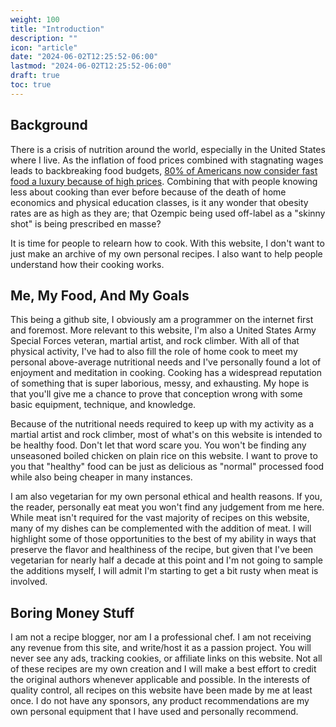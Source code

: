 ```yaml
---
weight: 100
title: "Introduction"
description: ""
icon: "article"
date: "2024-06-02T12:25:52-06:00"
lastmod: "2024-06-02T12:25:52-06:00"
draft: true
toc: true
---
```


## Background

There is a crisis of nutrition around the world, especially in the United States
where I live. As the inflation of food prices combined with stagnating wages
leads to backbreaking food budgets,
[80% of Americans now consider fast food a luxury because of high prices](https://www.foxbusiness.com/economy/americans-consider-fast-food-luxury-high-prices).
Combining that with people knowing less about cooking than ever before because
of the death of home economics and physical education classes, is it any wonder
that obesity rates are as high as they are; that Ozempic being used off-label as
a "skinny shot" is being prescribed en masse?

It is time for people to relearn how to cook. With this website, I don't want to
just make an archive of my own personal recipes. I also want to help people
understand how their cooking works.

## Me, My Food, And My Goals

This being a github site, I obviously am a programmer on the internet
first and foremost. More relevant to this website, I'm also a United States Army
Special Forces veteran, martial artist, and rock climber. With all of that
physical activity, I've had to also fill the role of home cook to meet my
personal above-average nutritional needs and I've personally found a lot of
enjoyment and meditation in cooking. Cooking has a widespread reputation of
something that is super laborious, messy, and exhausting. My hope is that you'll
give me a chance to prove that conception wrong with some basic equipment,
technique, and knowledge.

Because of the nutritional needs required to keep up with my activity as a
martial artist and rock climber, most of what's on this website is intended to
be healthy food. Don't let that word scare you. You won't be finding any
unseasoned boiled chicken on plain rice on this website. I want to prove to you
that "healthy" food can be just as delicious as "normal" processed food while
also being cheaper in many instances.

I am also vegetarian for my own personal ethical and health reasons. If you, the
reader, personally eat meat you won't find any judgement from me here. While
meat isn't required for the vast majority of recipes on this website, many of my
dishes can be complemented with the addition of meat. I will highlight some of
those opportunities to the best of my ability in ways that preserve the flavor
and healthiness of the recipe, but given that I've been vegetarian for nearly
half a decade at this point and I'm not going to sample the additions myself, I
will admit I'm starting to get a bit rusty when meat is involved.

## Boring Money Stuff

I am not a recipe blogger, nor am I a professional chef. I am not receiving any
revenue from this site, and write/host it as a passion project. You will never
see any ads, tracking cookies, or affiliate links on this website. Not all of
these recipes are my own creation and I will make a best effort to credit the
original authors whenever applicable and possible. In the interests of quality
control, all recipes on this website have been made by me at least once. I do
not have any sponsors, any product recommendations are my own personal equipment
that I have used and personally recommend.
